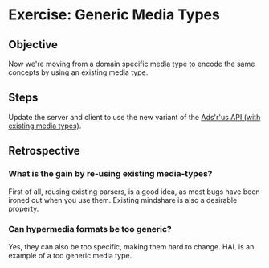 Exercise: Generic Media Types
=============================

Objective
---------

Now we're moving from a domain specific media type to encode the same
concepts by using an existing media type.

Steps
-----

Update the server and client to use the new variant of the [Ads'r'us
API (with existing media types)](ads-r-us-api-with-existing-media-types.html).

Retrospective
-------------

### What is the gain by re-using existing media-types?

First of all, reusing existing parsers, is a good idea, 
as most bugs have been ironed out when you use them.
Existing mindshare is also a desirable property.

### Can hypermedia formats be too generic?

Yes, they can also be too specific, making them hard to change.
HAL is an example of a too generic media type.
